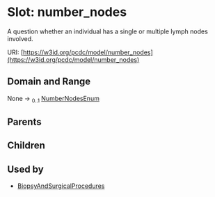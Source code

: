 
# Slot: number_nodes


A question whether an individual has a single or multiple lymph nodes involved.

URI: [https://w3id.org/pcdc/model/number_nodes](https://w3id.org/pcdc/model/number_nodes)


## Domain and Range

None &#8594;  <sub>0..1</sub> [NumberNodesEnum](NumberNodesEnum.md)

## Parents


## Children


## Used by

 * [BiopsyAndSurgicalProcedures](BiopsyAndSurgicalProcedures.md)
